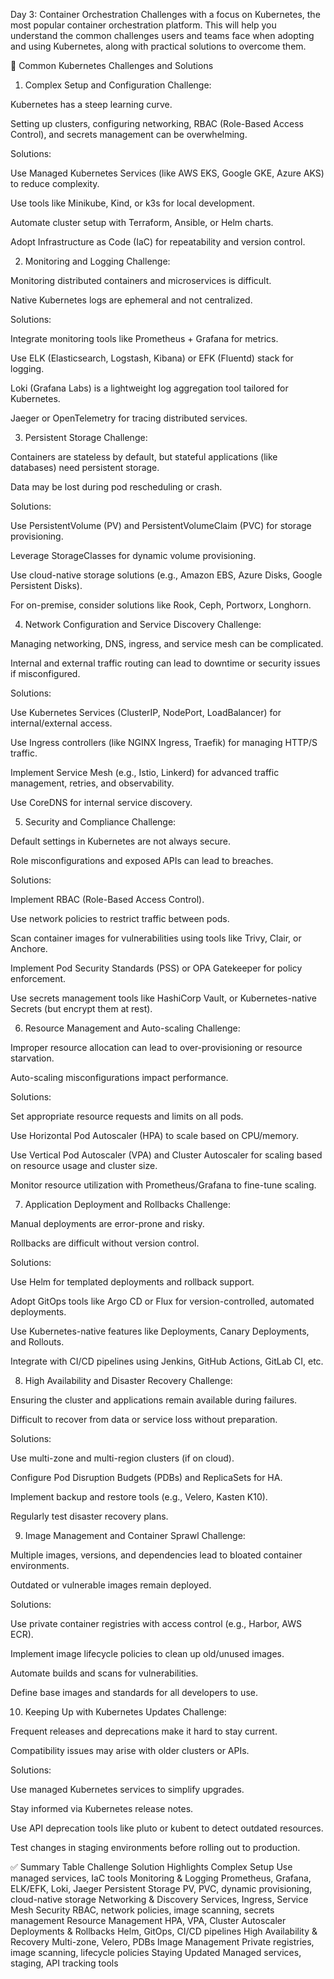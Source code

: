 Day 3: Container Orchestration Challenges with a focus on Kubernetes, the most popular container orchestration platform. This will help you understand the common challenges users and teams face when adopting and using Kubernetes, along with practical solutions to overcome them.

🔧 Common Kubernetes Challenges and Solutions
1. Complex Setup and Configuration
Challenge:

Kubernetes has a steep learning curve.

Setting up clusters, configuring networking, RBAC (Role-Based Access Control), and secrets management can be overwhelming.

Solutions:

Use Managed Kubernetes Services (like AWS EKS, Google GKE, Azure AKS) to reduce complexity.

Use tools like Minikube, Kind, or k3s for local development.

Automate cluster setup with Terraform, Ansible, or Helm charts.

Adopt Infrastructure as Code (IaC) for repeatability and version control.

2. Monitoring and Logging
Challenge:

Monitoring distributed containers and microservices is difficult.

Native Kubernetes logs are ephemeral and not centralized.

Solutions:

Integrate monitoring tools like Prometheus + Grafana for metrics.

Use ELK (Elasticsearch, Logstash, Kibana) or EFK (Fluentd) stack for logging.

Loki (Grafana Labs) is a lightweight log aggregation tool tailored for Kubernetes.

Jaeger or OpenTelemetry for tracing distributed services.

3. Persistent Storage
Challenge:

Containers are stateless by default, but stateful applications (like databases) need persistent storage.

Data may be lost during pod rescheduling or crash.

Solutions:

Use PersistentVolume (PV) and PersistentVolumeClaim (PVC) for storage provisioning.

Leverage StorageClasses for dynamic volume provisioning.

Use cloud-native storage solutions (e.g., Amazon EBS, Azure Disks, Google Persistent Disks).

For on-premise, consider solutions like Rook, Ceph, Portworx, Longhorn.

4. Network Configuration and Service Discovery
Challenge:

Managing networking, DNS, ingress, and service mesh can be complicated.

Internal and external traffic routing can lead to downtime or security issues if misconfigured.

Solutions:

Use Kubernetes Services (ClusterIP, NodePort, LoadBalancer) for internal/external access.

Use Ingress controllers (like NGINX Ingress, Traefik) for managing HTTP/S traffic.

Implement Service Mesh (e.g., Istio, Linkerd) for advanced traffic management, retries, and observability.

Use CoreDNS for internal service discovery.

5. Security and Compliance
Challenge:

Default settings in Kubernetes are not always secure.

Role misconfigurations and exposed APIs can lead to breaches.

Solutions:

Implement RBAC (Role-Based Access Control).

Use network policies to restrict traffic between pods.

Scan container images for vulnerabilities using tools like Trivy, Clair, or Anchore.

Implement Pod Security Standards (PSS) or OPA Gatekeeper for policy enforcement.

Use secrets management tools like HashiCorp Vault, or Kubernetes-native Secrets (but encrypt them at rest).

6. Resource Management and Auto-scaling
Challenge:

Improper resource allocation can lead to over-provisioning or resource starvation.

Auto-scaling misconfigurations impact performance.

Solutions:

Set appropriate resource requests and limits on all pods.

Use Horizontal Pod Autoscaler (HPA) to scale based on CPU/memory.

Use Vertical Pod Autoscaler (VPA) and Cluster Autoscaler for scaling based on resource usage and cluster size.

Monitor resource utilization with Prometheus/Grafana to fine-tune scaling.

7. Application Deployment and Rollbacks
Challenge:

Manual deployments are error-prone and risky.

Rollbacks are difficult without version control.

Solutions:

Use Helm for templated deployments and rollback support.

Adopt GitOps tools like Argo CD or Flux for version-controlled, automated deployments.

Use Kubernetes-native features like Deployments, Canary Deployments, and Rollouts.

Integrate with CI/CD pipelines using Jenkins, GitHub Actions, GitLab CI, etc.

8. High Availability and Disaster Recovery
Challenge:

Ensuring the cluster and applications remain available during failures.

Difficult to recover from data or service loss without preparation.

Solutions:

Use multi-zone and multi-region clusters (if on cloud).

Configure Pod Disruption Budgets (PDBs) and ReplicaSets for HA.

Implement backup and restore tools (e.g., Velero, Kasten K10).

Regularly test disaster recovery plans.

9. Image Management and Container Sprawl
Challenge:

Multiple images, versions, and dependencies lead to bloated container environments.

Outdated or vulnerable images remain deployed.

Solutions:

Use private container registries with access control (e.g., Harbor, AWS ECR).

Implement image lifecycle policies to clean up old/unused images.

Automate builds and scans for vulnerabilities.

Define base images and standards for all developers to use.

10. Keeping Up with Kubernetes Updates
Challenge:

Frequent releases and deprecations make it hard to stay current.

Compatibility issues may arise with older clusters or APIs.

Solutions:

Use managed Kubernetes services to simplify upgrades.

Stay informed via Kubernetes release notes.

Use API deprecation tools like pluto or kubent to detect outdated resources.

Test changes in staging environments before rolling out to production.

✅ Summary Table
Challenge	Solution Highlights
Complex Setup	Use managed services, IaC tools
Monitoring & Logging	Prometheus, Grafana, ELK/EFK, Loki, Jaeger
Persistent Storage	PV, PVC, dynamic provisioning, cloud-native storage
Networking & Discovery	Services, Ingress, Service Mesh
Security	RBAC, network policies, image scanning, secrets management
Resource Management	HPA, VPA, Cluster Autoscaler
Deployments & Rollbacks	Helm, GitOps, CI/CD pipelines
High Availability & Recovery	Multi-zone, Velero, PDBs
Image Management	Private registries, image scanning, lifecycle policies
Staying Updated	Managed services, staging, API tracking tools